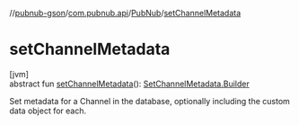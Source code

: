 //[pubnub-gson](../../../index.md)/[com.pubnub.api](../index.md)/[PubNub](index.md)/[setChannelMetadata](set-channel-metadata.md)

# setChannelMetadata

[jvm]\
abstract fun [setChannelMetadata](set-channel-metadata.md)(): [SetChannelMetadata.Builder](../../com.pubnub.api.endpoints.objects_api.channel/-set-channel-metadata/-builder/index.md)

Set metadata for a Channel in the database, optionally including the custom data object for each.

